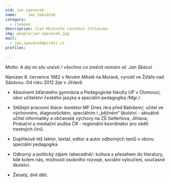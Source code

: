 ```yaml
---
uid: jan.spevacek
name:     Jan Spěváček
category:
  - clenove
description: člen Místního sdružení Jihlavsko
img: people/jan-spevacek.jpg
mail:
  - jan.spevacek@pirati.cz
profiles:
  
---
```


_Motto: A dej mi sílu unésti / všechno co změnit nemám sil. Jan Skácel_

Narozen 8. července 1982 v Novém Městě na Moravě, vyrostl ve Žďáře nad Sázavou. Od roku 2012 žije v Jihlavě.

* Absolvent žďárského gymnázia a Pedagogické fakulty UP v Olomouci, obor učitelství českého jazyka a speciální pedagogika /Mgr./.

* Stěžejní pracovní štace: korektor MF Dnes /éra před Babišem/; učitel ve výchovném, diagnostickém, speciálním i „běžném“ školství - aktuálně učitel informatiky a občanské výchovy na ZŠ Seifertova, Jihlava; Probační a mediační služba ČR - regionální koordinátor pro oběti trestných činů.

* Doplňkově též lektor, textař, editor a autor odborných textů v oboru speciální pedagogika.

* Odborný a politický zájem /abecedně/: kultura s přesahem do literatury, lidé kolem nás, možnosti osobního rozvoje, sociální vyloučení, současné školství.

* Ženatý, dvě děti.
